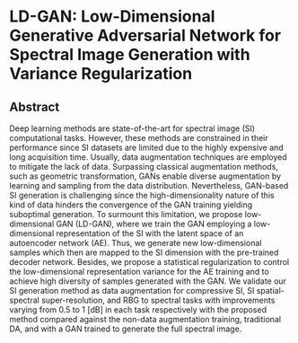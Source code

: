 # LD-GAN: Low-Dimensional Generative Adversarial Network for Spectral Image Generation with Variance Regularization

## Abstract

Deep learning methods are state-of-the-art for spectral image (SI) computational tasks. However, these methods are constrained in their performance since SI datasets are limited due to the highly expensive and long acquisition time. Usually, data augmentation techniques are employed to mitigate the lack of data. Surpassing classical augmentation methods, such as geometric transformation, GANs enable diverse augmentation by learning and sampling from the data distribution. Nevertheless, GAN-based SI generation is challenging since the high-dimensionality nature of this kind of data hinders the convergence of the GAN training yielding suboptimal generation. To surmount this limitation, we propose low-dimensional GAN (LD-GAN), where we train the GAN employing a low-dimensional representation of the SI with the latent space of an autoencoder network (AE). Thus, we generate new low-dimensional samples which then are mapped to the SI dimension with the pre-trained decoder network. Besides, we propose a statistical regularization to control the low-dimensional representation variance for the AE training and to achieve high diversity of samples generated with the GAN. We validate our SI generation method as data augmentation for compressive SI, SI spatial-spectral super-resolution, and RBG to spectral tasks with improvements varying from 0.5 to 1 [dB] in each task respectively with the proposed method compared against the non-data augmentation training, traditional DA, and with a GAN trained to generate the full spectral image.



